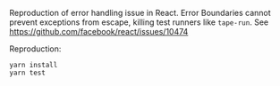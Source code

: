 Reproduction of error handling issue in React. Error Boundaries cannot prevent exceptions from escape, killing test runners like `tape-run`. See https://github.com/facebook/react/issues/10474

Reproduction:

```
yarn install
yarn test
```